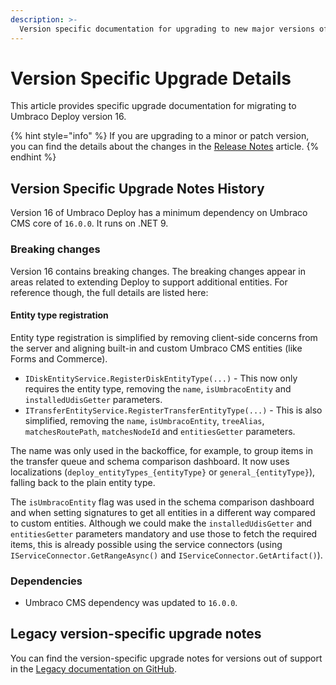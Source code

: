 ```yaml
---
description: >-
  Version specific documentation for upgrading to new major versions of Umbraco Deploy.
---
```


# Version Specific Upgrade Details

This article provides specific upgrade documentation for migrating to Umbraco Deploy version 16.

{% hint style="info" %}
If you are upgrading to a minor or patch version, you can find the details about the changes in the [Release Notes](../release-notes.md) article.
{% endhint %}

## Version Specific Upgrade Notes History

Version 16 of Umbraco Deploy has a minimum dependency on Umbraco CMS core of `16.0.0`. It runs on .NET 9.

### Breaking changes

Version 16 contains breaking changes. The breaking changes appear in areas related to extending Deploy to support additional entities. For reference though, the full details are listed here:

#### Entity type registration

Entity type registration is simplified by removing client-side concerns from the server and aligning built-in and custom Umbraco CMS entities (like Forms and Commerce).

* `IDiskEntityService.RegisterDiskEntityType(...)` - This now only requires the entity type, removing the `name`, `isUmbracoEntity` and `installedUdisGetter` parameters.
* `ITransferEntityService.RegisterTransferEntityType(...)` - This is also simplified, removing the `name`, `isUmbracoEntity`, `treeAlias`, `matchesRoutePath`, `matchesNodeId` and `entitiesGetter` parameters.

The name was only used in the backoffice, for example, to group items in the transfer queue and schema comparison dashboard. It now uses localizations (`deploy_entityTypes_{entityType}` or `general_{entityType}`), falling back to the plain entity type.

The `isUmbracoEntity` flag was used in the schema comparison dashboard and when setting signatures to get all entities in a different way compared to custom entities. Although we could make the `installedUdisGetter` and `entitiesGetter` parameters mandatory and use those to fetch the required items, this is already possible using the service connectors (using `IServiceConnector.GetRangeAsync()` and `IServiceConnector.GetArtifact()`).

### Dependencies

* Umbraco CMS dependency was updated to `16.0.0`.

## Legacy version-specific upgrade notes

You can find the version-specific upgrade notes for versions out of support in the [Legacy documentation on GitHub](https://github.com/umbraco/UmbracoDocs/blob/umbraco-eol-versions/11/umbraco-deploy/upgrades/version-specific.md).
